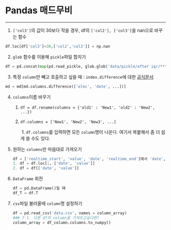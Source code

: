 # Pandas 매드무비

---------

1. ```['col3']```의 값이 30보다 작을 경우, df의 ```['col2'], ['col3']```을 nan으로 바꾸는 함수

```python
df.loc[df['col3']<30,['col2','col3']] = np.nan
```

2. ```glob``` 함수를 이용해 ```pickle```파일 합치기

```python
df = pd.concat(map(pd.read_pickle, glob.glob('data/pickle/after iqr/******.pkl')))
```

3. 특정 ```column```만 빼고 호출하고 싶을 때 :  ```index.difference```에 대한 [공식문서](https://pandas.pydata.org/pandas-docs/stable/reference/api/pandas.Index.difference.html) 

   
```python
md = md[md.columns.difference(['elec', 'date', ...])]
```

4. ```columns```이름 바꾸기

   1. ```df = df.rename(columns = {'old1' : 'New1', 'old2' : 'New2', ...})```

   2. ```df.columns = ['New1', 'New2', 'New3', ...]```

      ​	1. ```df.columns```를 입력하면 모든 ```column```명이 나온다. 여기서 복붙해서 좀 더 쉽게 쓸 수도 있다.

5. 원하는 ```columns```만 마음대로 가져오기

   ```python
   df = ['realtime_start', 'value', 'date', 'realtime_end']에서 'date', 'value'만 이 순서로 가져오고 싶을때
   1. df = df.loc[:, ['date', 'value']]
   2. df = df[['date', 'value']]
   ```


6. ```DataFrame``` 회전

   ```python
   df = pd.DataFrame()일 때
   df_T = df.T
   ```


7. ```csv```파일 불러올때 ```column```명 설정하기

   ```python
   df = pd.read_csv('data.csv', names = column_array)
   ### 7-1. 다른 df의 column을 가져오고싶다면?
   column_array = df_column.columns.to_numpy()
   ```

   

